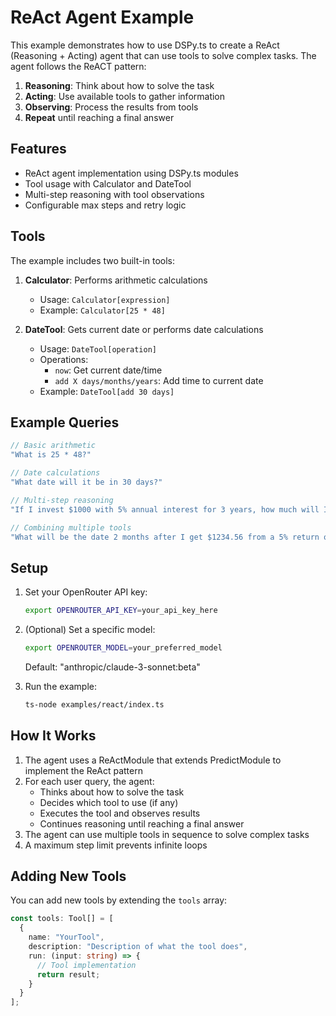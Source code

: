 # ReAct Agent Example

This example demonstrates how to use DSPy.ts to create a ReAct (Reasoning + Acting) agent that can use tools to solve complex tasks. The agent follows the ReACT pattern:

1. **Reasoning**: Think about how to solve the task
2. **Acting**: Use available tools to gather information
3. **Observing**: Process the results from tools
4. **Repeat** until reaching a final answer

## Features

- ReAct agent implementation using DSPy.ts modules
- Tool usage with Calculator and DateTool
- Multi-step reasoning with tool observations
- Configurable max steps and retry logic

## Tools

The example includes two built-in tools:

1. **Calculator**: Performs arithmetic calculations
   - Usage: `Calculator[expression]`
   - Example: `Calculator[25 * 48]`

2. **DateTool**: Gets current date or performs date calculations
   - Usage: `DateTool[operation]`
   - Operations:
     - `now`: Get current date/time
     - `add X days/months/years`: Add time to current date
   - Example: `DateTool[add 30 days]`

## Example Queries

```typescript
// Basic arithmetic
"What is 25 * 48?"

// Date calculations
"What date will it be in 30 days?"

// Multi-step reasoning
"If I invest $1000 with 5% annual interest for 3 years, how much will I have? Show your work."

// Combining multiple tools
"What will be the date 2 months after I get $1234.56 from a 5% return on investment?"
```

## Setup

1. Set your OpenRouter API key:
   ```bash
   export OPENROUTER_API_KEY=your_api_key_here
   ```

2. (Optional) Set a specific model:
   ```bash
   export OPENROUTER_MODEL=your_preferred_model
   ```
   Default: "anthropic/claude-3-sonnet:beta"

3. Run the example:
   ```bash
   ts-node examples/react/index.ts
   ```

## How It Works

1. The agent uses a ReActModule that extends PredictModule to implement the ReAct pattern
2. For each user query, the agent:
   - Thinks about how to solve the task
   - Decides which tool to use (if any)
   - Executes the tool and observes results
   - Continues reasoning until reaching a final answer
3. The agent can use multiple tools in sequence to solve complex tasks
4. A maximum step limit prevents infinite loops

## Adding New Tools

You can add new tools by extending the `tools` array:

```typescript
const tools: Tool[] = [
  {
    name: "YourTool",
    description: "Description of what the tool does",
    run: (input: string) => {
      // Tool implementation
      return result;
    }
  }
];
```
